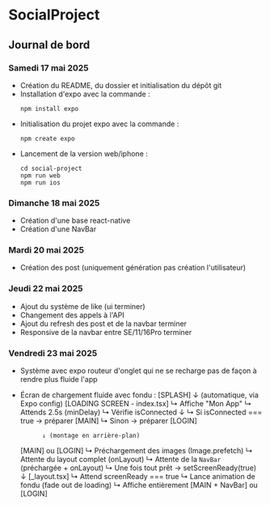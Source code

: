 # SocialProject
## Journal de bord

### Samedi 17 mai 2025
- Création du README, du dossier et initialisation du dépôt git
- Installation d'expo avec la commande :
    ```
    npm install expo  
    ```
- Initialisation du projet expo avec la commande :
    ```
    npm create expo
    ```
- Lancement de la version web/iphone :
    ```
    cd social-project
    npm run web
    npm run ios
    ```
### Dimanche 18 mai 2025
- Création d'une base react-native
- Création d'une NavBar
### Mardi 20 mai 2025
- Création des post (uniquement génération pas création l'utilisateur)
### Jeudi 22 mai 2025
- Ajout du système de like (ui terminer)
- Changement des appels à l'API
- Ajout du refresh des post et de la navbar terminer
- Responsive de la navbar entre SE/11/16Pro terminer
### Vendredi 23 mai 2025
- Système avec expo routeur d'onglet qui ne se recharge pas de façon à rendre plus fluide l'app
- Écran de chargement fluide avec fondu :
    [SPLASH] 
        ↓ (automatique, via Expo config)
    [LOADING SCREEN - index.tsx]
        ↳ Affiche "Mon App"
        ↳ Attends 2.5s (minDelay)
        ↳ Vérifie isConnected
            ↓
            ↳ Si isConnected === true → préparer [MAIN]
            ↳ Sinon                  → préparer [LOGIN]

            ↓ (montage en arrière-plan)
    [MAIN] ou [LOGIN]
        ↳ Préchargement des images (Image.prefetch)
        ↳ Attente du layout complet (onLayout)
        ↳ Attente de la `NavBar` (préchargée + onLayout)
        ↳ Une fois tout prêt → setScreenReady(true)
        ↓
    [_layout.tsx]
        ↳ Attend screenReady === true
        ↳ Lance animation de fondu (fade out de loading)
        ↳ Affiche entièrement [MAIN + NavBar] ou [LOGIN]
                